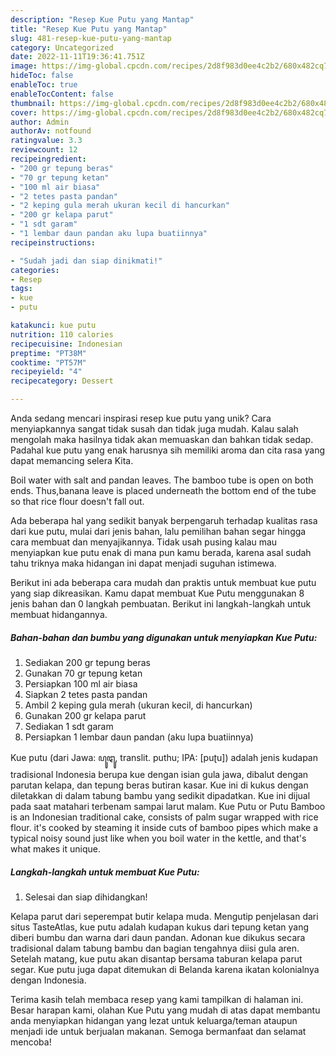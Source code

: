 ```yaml
---
description: "Resep Kue Putu yang Mantap"
title: "Resep Kue Putu yang Mantap"
slug: 481-resep-kue-putu-yang-mantap
category: Uncategorized
date: 2022-11-11T19:36:41.751Z
image: https://img-global.cpcdn.com/recipes/2d8f983d0ee4c2b2/680x482cq70/kue-putu-foto-resep-utama.jpg
hideToc: false
enableToc: true
enableTocContent: false
thumbnail: https://img-global.cpcdn.com/recipes/2d8f983d0ee4c2b2/680x482cq70/kue-putu-foto-resep-utama.jpg
cover: https://img-global.cpcdn.com/recipes/2d8f983d0ee4c2b2/680x482cq70/kue-putu-foto-resep-utama.jpg
author: Admin
authorAv: notfound
ratingvalue: 3.3
reviewcount: 12
recipeingredient:
- "200 gr tepung beras"
- "70 gr tepung ketan"
- "100 ml air biasa"
- "2 tetes pasta pandan"
- "2 keping gula merah ukuran kecil di hancurkan"
- "200 gr kelapa parut"
- "1 sdt garam"
- "1 lembar daun pandan aku lupa buatiinnya"
recipeinstructions:

- "Sudah jadi dan siap dinikmati!"
categories:
- Resep
tags:
- kue
- putu

katakunci: kue putu 
nutrition: 110 calories
recipecuisine: Indonesian
preptime: "PT38M"
cooktime: "PT57M"
recipeyield: "4"
recipecategory: Dessert

---
```





Anda sedang mencari inspirasi resep kue putu yang unik? Cara menyiapkannya sangat tidak susah dan tidak juga mudah. Kalau salah mengolah maka hasilnya tidak akan memuaskan dan bahkan tidak sedap. Padahal kue putu yang enak harusnya sih memiliki aroma dan cita rasa yang dapat memancing selera Kita.





Boil water with salt and pandan leaves. The bamboo tube is open on both ends. Thus,banana leave is placed underneath the bottom end of the tube so that rice flour doesn&#39;t fall out.

Ada beberapa hal yang sedikit banyak berpengaruh terhadap kualitas rasa dari kue putu, mulai dari jenis bahan, lalu pemilihan bahan segar hingga cara membuat dan menyajikannya. Tidak usah pusing kalau mau menyiapkan kue putu enak di mana pun kamu berada, karena asal sudah tahu triknya maka hidangan ini dapat menjadi suguhan istimewa.






Berikut ini ada beberapa cara mudah dan praktis untuk membuat kue putu yang siap dikreasikan. Kamu dapat membuat Kue Putu menggunakan 8 jenis bahan dan 0 langkah pembuatan. Berikut ini langkah-langkah untuk membuat hidangannya.

<!--inarticleads1-->

##### Bahan-bahan dan bumbu yang digunakan untuk menyiapkan Kue Putu:

1. Sediakan 200 gr tepung beras
1. Gunakan 70 gr tepung ketan
1. Persiapkan 100 ml air biasa
1. Siapkan 2 tetes pasta pandan
1. Ambil 2 keping gula merah (ukuran kecil, di hancurkan)
1. Gunakan 200 gr kelapa parut
1. Sediakan 1 sdt garam
1. Persiapkan 1 lembar daun pandan (aku lupa buatiinnya)


Kue putu (dari Jawa: ꦥꦸꦛꦸ, translit. puthu; IPA: [puʈu]) adalah jenis kudapan tradisional Indonesia berupa kue dengan isian gula jawa, dibalut dengan parutan kelapa, dan tepung beras butiran kasar. Kue ini di kukus dengan diletakkan di dalam tabung bambu yang sedikit dipadatkan. Kue ini dijual pada saat matahari terbenam sampai larut malam. Kue Putu or Putu Bamboo is an Indonesian traditional cake, consists of palm sugar wrapped with rice flour. it&#39;s cooked by steaming it inside cuts of bamboo pipes which make a typical noisy sound just like when you boil water in the kettle, and that&#39;s what makes it unique. 

<!--inarticleads2-->

##### Langkah-langkah untuk membuat Kue Putu:


1. Selesai dan siap dihidangkan!

Kelapa parut dari seperempat butir kelapa muda. Mengutip penjelasan dari situs TasteAtlas, kue putu adalah kudapan kukus dari tepung ketan yang diberi bumbu dan warna dari daun pandan. Adonan kue dikukus secara tradisional dalam tabung bambu dan bagian tengahnya diisi gula aren. Setelah matang, kue putu akan disantap bersama taburan kelapa parut segar. Kue putu juga dapat ditemukan di Belanda karena ikatan kolonialnya dengan Indonesia. 

Terima kasih telah membaca resep yang kami tampilkan di halaman ini. Besar harapan kami, olahan Kue Putu yang mudah di atas dapat membantu anda menyiapkan hidangan yang lezat untuk keluarga/teman ataupun menjadi ide untuk berjualan makanan. Semoga bermanfaat dan selamat mencoba!
